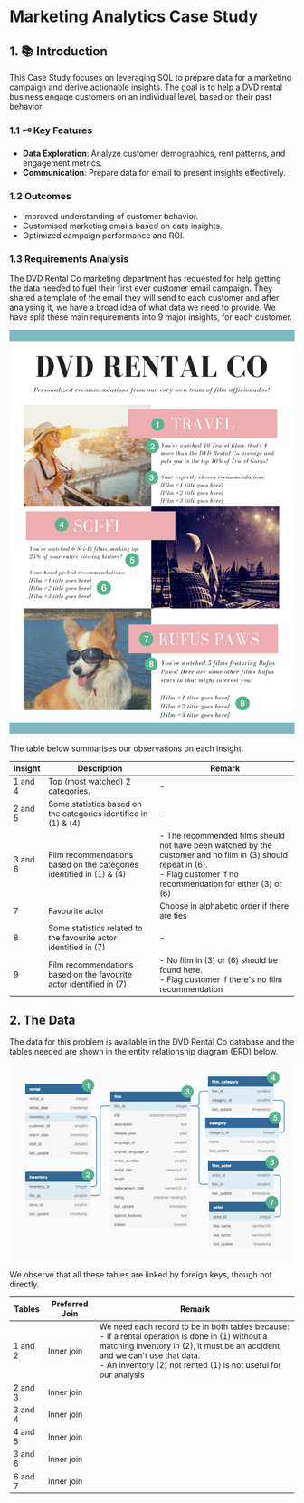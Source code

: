 # Marketing Analytics Case Study

## 1. 📚️ Introduction
This Case Study focuses on leveraging SQL to prepare data for a marketing campaign and derive actionable insights. The goal is to help a DVD rental business engage customers on an individual level, based on their past behavior.

### 1.1 🗝️ Key Features

- **Data Exploration**: Analyze customer demographics, rent patterns, and engagement metrics.
- **Communication**: Prepare data for email to present insights effectively.


### 1.2 Outcomes

- Improved understanding of customer behavior.
- Customised marketing emails based on data insights.
- Optimized campaign performance and ROI.

### 1.3 Requirements Analysis

The DVD Rental Co marketing department has requested for help getting the data needed to fuel their first ever customer email campaign. They shared a template of the email they will send to each customer and after analysing it, we have a broad idea of what data we need to provide. We have split these main requirements into 9 major insights, for each customer.

![alt text](dvd_rental.png)

The table below summarises our observations on each insight.

| Insight | Description   | Remark     |
| --------| --------------------------------------- | ----------- |
| 1 and 4 | Top (most watched) 2 categories.     |   -         |
| 2 and 5 | Some statistics based on the categories identified in (1) & (4) | - |
| 3 and 6 | Film recommendations based on the categories identified in (1) & (4) | - The recommended films should not have been watched by the customer and no film in (3) should repeat in (6).<br>- Flag customer if no recommendation for either (3) or (6) |
| 7 | Favourite actor | Choose in alphabetic order if there are ties  |
| 8 | Some statistics related to the favourite actor identified in (7) | - |
| 9 | Film recommendations based on the favourite actor identified in (7) | - No film in (3) or (6) should be found here.<br>- Flag customer if there's no film recommendation|
 
 ## 2. The Data

The data for this problem is available in the DVD Rental Co database and the tables needed are shown in the entity relationship diagram (ERD) below.

![DVD Rental Co ERD](er-1.png)

We observe that all these tables are linked by foreign keys, though not directly. 

| Tables  | Preferred Join | Remark      |
| --------| -------------- | ----------- |
| 1 and 2 | Inner join     |  We need each record to be in both tables because:<br>- If a rental operation is done in (1) without a matching inventory in (2), it must be an accident and we can't use that data.<br>- An inventory (2) not rented (1) is not useful for our analysis |
| 2 and 3 | Inner join    |  |
| 3 and 4 | Inner join    |  |
| 4 and 5 | Inner join    |  |
| 3 and 6 | Inner join    |  |
| 6 and 7 | Inner join    |  |